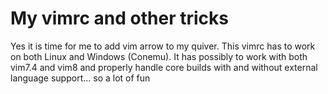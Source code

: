 # My vimrc and other tricks
Yes it is time for me to add vim arrow to my quiver. This vimrc has to work on both Linux and Windows (Conemu). It has possibly to work with both vim7.4 and vim8 and properly handle core builds with and without external language support... so a lot of fun 
